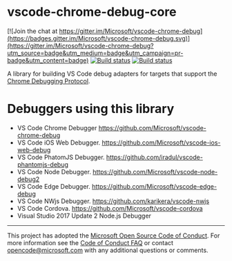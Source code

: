 # vscode-chrome-debug-core
[![Join the chat at https://gitter.im/Microsoft/vscode-chrome-debug](https://badges.gitter.im/Microsoft/vscode-chrome-debug.svg)](https://gitter.im/Microsoft/vscode-chrome-debug?utm_source=badge&utm_medium=badge&utm_campaign=pr-badge&utm_content=badge)
[![Build status](https://travis-ci.org/Microsoft/vscode-chrome-debug-core.svg?branch=master)](https://travis-ci.org/Microsoft/vscode-chrome-debug-core)
[![Build status](https://ci.appveyor.com/api/projects/status/4txeyylky6aori9q?svg=true)](https://ci.appveyor.com/project/roblourens/vscode-chrome-debug-core)

A library for building VS Code debug adapters for targets that support the [Chrome Debugging Protocol](https://chromedevtools.github.io/debugger-protocol-viewer/).

# Debuggers using this library
- VS Code Chrome Debugger https://github.com/Microsoft/vscode-chrome-debug
- VS Code iOS Web Debugger. https://github.com/Microsoft/vscode-ios-web-debug
- VS Code PhatomJS Debugger. https://github.com/iradul/vscode-phantomjs-debug
- VS Code Node Debugger. https://github.com/Microsoft/vscode-node-debug2
- VS Code Edge Debugger. https://github.com/Microsoft/vscode-edge-debug
- VS Code NWjs Debugger. https://github.com/karikera/vscode-nwjs
- VS Code Cordova. https://github.com/Microsoft/vscode-cordova
- Visual Studio 2017 Update 2 Node.js Debugger

---
This project has adopted the [Microsoft Open Source Code of Conduct](https://opensource.microsoft.com/codeofconduct/). For more information see the [Code of Conduct FAQ](https://opensource.microsoft.com/codeofconduct/faq/) or contact [opencode@microsoft.com](mailto:opencode@microsoft.com) with any additional questions or comments.
